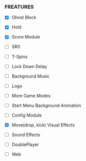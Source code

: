 
<!--开始一个项目，不断地扩展它，什么时候会失去控制？-->

### FREATURES

- [x] Ghost Block
- [x] Hold
- [x] Score Module
- [ ] SRS
- [ ] T-Spins
- [ ] Lock Down Delay
- [ ] Background Music
- [ ] Logo
- [ ] More Game Modes

- [ ] Start Menu Background Animation
- [ ] Config Module
- [x] Move(drop, kick) Visual Effects
- [ ] Sound Effects
- [ ] DoublePlayer
- [ ] Web
